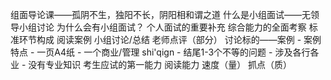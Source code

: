 组面导论课——孤阴不生，独阳不长，阴阳相和谓之道
	什么是小组面试——无领导小组讨论
		为什么会有小组面试？
			个人面试的重要补充
			综合能力的全面考察
		标准环节构成
			阅读案例
			小组讨论/总结
			老师点评（部分）
		讨论标的——案例
			- 案例特点
				- 一页A4纸
				- 一个商业/管理 shi'qign
				- 结尾1-3个不等的问题
				- 涉及各行各业
				- 没有专业知识
			考生应试的第一能力
				阅读能力
					速度（量）
					抓点（质）
